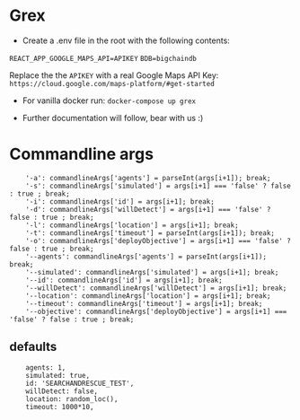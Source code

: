 # Grex

- Create a .env file in the root with the following contents:

`REACT_APP_GOOGLE_MAPS_API=APIKEY`
`BDB=bigchaindb`

Replace the the `APIKEY` with a real Google Maps API Key: `https://cloud.google.com/maps-platform/#get-started`

- For vanilla docker run: `docker-compose up grex`

- Further documentation will follow, bear with us :)

# Commandline args

        '-a': commandlineArgs['agents'] = parseInt(args[i+1]); break;
        '-s': commandlineArgs['simulated'] = args[i+1] === 'false' ? false : true ; break;
        '-i': commandlineArgs['id'] = args[i+1]; break;
        '-d': commandlineArgs['willDetect'] = args[i+1] === 'false' ? false : true ; break;
        '-l': commandlineArgs['location'] = args[i+1]; break;
        '-t': commandlineArgs['timeout'] = parseInt(args[i+1]); break;
        '-o': commandlineArgs['deployObjective'] = args[i+1] === 'false' ? false : true ; break;
        '--agents': commandlineArgs['agents'] = parseInt(args[i+1]); break;
        '--simulated': commandlineArgs['simulated'] = args[i+1]; break;
        '--id': commandlineArgs['id'] = args[i+1]; break;
        '--willDetect': commandlineArgs['willDetect'] = args[i+1]; break;
        '--location': commandlineArgs['location'] = args[i+1]; break;
        '--timeout': commandlineArgs['timeout'] = args[i+1]; break;
        '--objective': commandlineArgs['deployObjective'] = args[i+1] === 'false' ? false : true ; break;

## defaults

		agents: 1,
		simulated: true,
		id: 'SEARCHANDRESCUE_TEST',
		willDetect: false,
		location: random_loc(),
		timeout: 1000*10,
